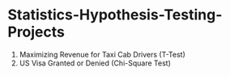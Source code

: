 # Statistics-Hypothesis-Testing-Projects

1. Maximizing Revenue for Taxi Cab Drivers (T-Test)
2. US Visa Granted or Denied (Chi-Square Test)
